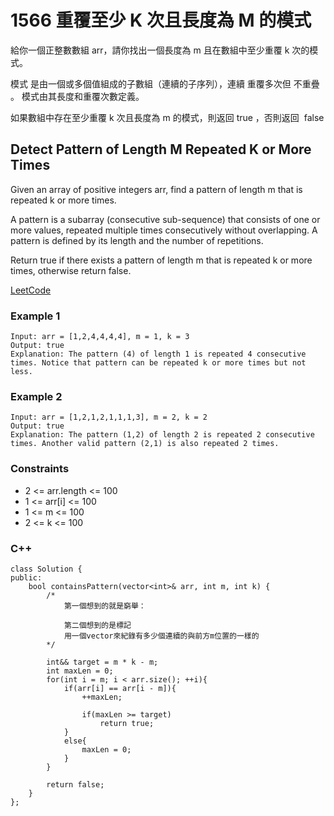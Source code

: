 # 1566 重覆至少 K 次且長度為 M 的模式

給你一個正整數數組 arr，請你找出一個長度為 m 且在數組中至少重覆 k 次的模式。

模式 是由一個或多個值組成的子數組（連續的子序列），連續 重覆多次但 不重疊 。 模式由其長度和重覆次數定義。

如果數組中存在至少重覆 k 次且長度為 m 的模式，則返回 true ，否則返回  false

##   Detect Pattern of Length M Repeated K or More Times

Given an array of positive integers arr, find a pattern of length m that is repeated k or more times.

A pattern is a subarray (consecutive sub-sequence) that consists of one or more values, repeated multiple times consecutively without overlapping. A pattern is defined by its length and the number of repetitions.

Return true if there exists a pattern of length m that is repeated k or more times, otherwise return false.

[LeetCode](https://leetcode-cn.com/problems/detect-pattern-of-length-m-repeated-k-or-more-times/)

### Example 1

```
Input: arr = [1,2,4,4,4,4], m = 1, k = 3
Output: true
Explanation: The pattern (4) of length 1 is repeated 4 consecutive times. Notice that pattern can be repeated k or more times but not less.
```

### Example 2

```
Input: arr = [1,2,1,2,1,1,1,3], m = 2, k = 2
Output: true
Explanation: The pattern (1,2) of length 2 is repeated 2 consecutive times. Another valid pattern (2,1) is also repeated 2 times.
``` 

### Constraints

* 2 <= arr.length <= 100
* 1 <= arr[i] <= 100
* 1 <= m <= 100
* 2 <= k <= 100
 

### C++ 

```
class Solution {
public:
    bool containsPattern(vector<int>& arr, int m, int k) {
        /*
            第一個想到的就是窮舉：
           
            第二個想到的是標記 
            用一個vector來紀錄有多少個連續的與前方m位置的一樣的
        */

        int&& target = m * k - m;
        int maxLen = 0;
        for(int i = m; i < arr.size(); ++i){
            if(arr[i] == arr[i - m]){
                ++maxLen;
            
                if(maxLen >= target)
                    return true;
            }
            else{
                maxLen = 0;
            }
        }

        return false;
    }
};
```
